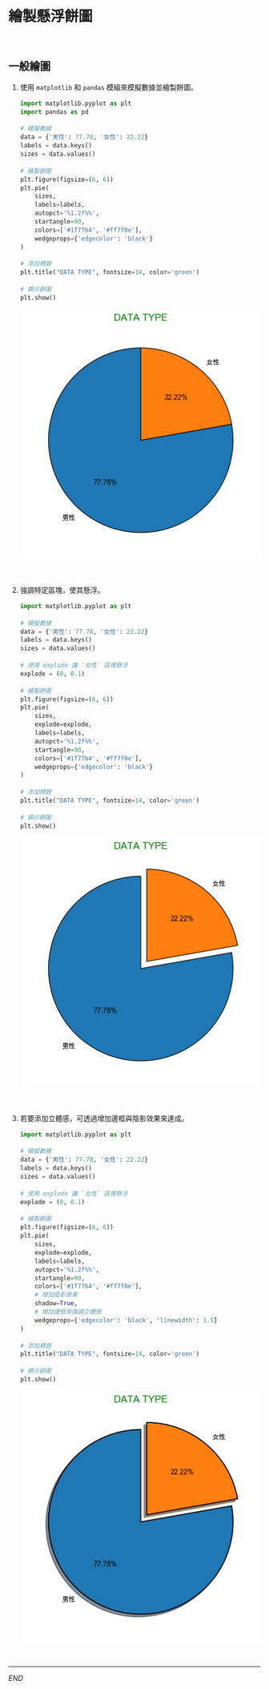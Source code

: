 # 繪製懸浮餅圖

<br>

## 一般繪圖

1. 使用 `matplotlib` 和 `pandas` 模組來模擬數據並繪製餅圖。

    ```python
    import matplotlib.pyplot as plt
    import pandas as pd

    # 模擬數據
    data = {'男性': 77.78, '女性': 22.22}
    labels = data.keys()
    sizes = data.values()

    # 繪製餅圖
    plt.figure(figsize=(6, 6))
    plt.pie(
        sizes, 
        labels=labels, 
        autopct='%1.2f%%', 
        startangle=90, 
        colors=['#1f77b4', '#ff7f0e'], 
        wedgeprops={'edgecolor': 'black'}
    )

    # 添加標題
    plt.title("DATA TYPE", fontsize=14, color='green')

    # 顯示餅圖
    plt.show()
    ```

    ![](images/img_164.png)

<br>

2. 強調特定區塊，使其懸浮。

    ```python
    import matplotlib.pyplot as plt

    # 模擬數據
    data = {'男性': 77.78, '女性': 22.22}
    labels = data.keys()
    sizes = data.values()

    # 使用 explode 讓 `女性` 區塊懸浮
    explode = (0, 0.1)

    # 繪製餅圖
    plt.figure(figsize=(6, 6))
    plt.pie(
        sizes,
        explode=explode,
        labels=labels,
        autopct='%1.2f%%',
        startangle=90, 
        colors=['#1f77b4', '#ff7f0e'],
        wedgeprops={'edgecolor': 'black'}
    )

    # 添加標題
    plt.title("DATA TYPE", fontsize=14, color='green')

    # 顯示餅圖
    plt.show()
    ```

    ![](images/img_165.png)

<br>

3. 若要添加立體感，可透過增加邊框與陰影效果來達成。

    ```python
    import matplotlib.pyplot as plt

    # 模擬數據
    data = {'男性': 77.78, '女性': 22.22}
    labels = data.keys()
    sizes = data.values()

    # 使用 explode 讓 `女性` 區塊懸浮
    explode = (0, 0.1)

    # 繪製餅圖
    plt.figure(figsize=(6, 6))
    plt.pie(
        sizes,
        explode=explode,
        labels=labels,
        autopct='%1.2f%%',
        startangle=90, 
        colors=['#1f77b4', '#ff7f0e'],
        # 增加陰影效果
        shadow=True,  
        # 增加邊框來強調立體感
        wedgeprops={'edgecolor': 'black', 'linewidth': 1.5} 
    )

    # 添加標題
    plt.title("DATA TYPE", fontsize=14, color='green')

    # 顯示餅圖
    plt.show()
    ```

    ![](images/img_166.png)

<br>

___

_END_
